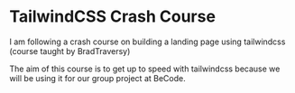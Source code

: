 # TailwindCSS Crash Course

I am following a crash course on building a landing page using tailwindcss (course taught by BradTraversy)

The aim of this course is to get up to speed with tailwindcss because we will be using it for our group project at BeCode.
